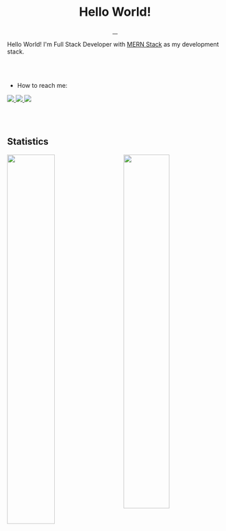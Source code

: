 <h1 align="center">Hello World!</h1>
<p align="center">
  <a href="https://sourcerer.io/zero734kr">
    <img src="https://img.shields.io/badge/JavaScript-1902%20commits-f7df1e.svg" alt="">
  </a>
  <a href="https://sourcerer.io/zero734kr">
    <img src="https://img.shields.io/badge/HTML-45%20commits-e34f26.svg" alt="">
  </a>
  <a href="https://sourcerer.io/zero734kr">
    <img src="https://img.shields.io/badge/CSS-305%20commits-blue.svg" alt="">
  </a>
  <a href="https://sourcerer.io/zero734kr">
    <img src="https://img.shields.io/badge/TypeScript-20%20commits-3178C6.svg" alt="">
  </a>
</p>


Hello World! I'm Full Stack Developer with [MERN Stack](https://www.mongodb.com/mern-stack) as my development stack.

<br /><br />

- How to reach me:

<p align="left">
  <a href="mailto:zero734kr@gmail.com">
    <img src="https://img.shields.io/badge/-zero734kr@gmail.com-c14438?logo=Gmail&logoColor=white&link=mailto:zero734kr@gmail.com" />
  </a>
  <a href="mailto:zero734kr@kakao.com">
    <img src="https://img.shields.io/badge/-zero734kr@kakao.com-ffcd00?logo=Mail.Ru&logoColor=white&link=mailto:zero734kr@kakao.com" />
  </a>
  <a href="https://discord.com">
    <img src="https://img.shields.io/badge/-zero734kr＃5005-7289da?logo=Discord&logoColor=white&link=https://discord.com" />
  </a>
</p>

<br /><br />

<h2>Statistics</h2>

<a href="https://github.com/zero734kr">
  <img width="47%" align="left" src="https://github-readme-stats.vercel.app/api?username=zero734kr&show_icons=true&hide_border=true&count_private=true&theme=dracula"/>
  <img align="right" width="46%" src="https://github-readme-stats.vercel.app/api/top-langs/?username=zero734kr&layout=compact" />
</a>
